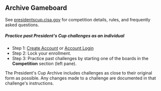 <div class="text-center">
    <div class="card p-0">
        <div class="card-body">
            <div class="row">
                <div class="col text-left">
                    <h2>Archive Gameboard</h2>
                    <p>See <a href="/">presidentscup.cisa.gov</a> for competition details, rules, and frequently asked
                        questions.</p>
                </div>
            </div>
        </div>
    </div>
</div>

<div class="row">
    <div class="col-6">
        <h5>Practice past President's Cup challenges as an individual</h5>
        <ul class="list-unstyled">
            <li class="pb-2">Step 1: <a
                    href="/id/account/register?returnUrl=https%3A%2F%2Fpresidentscup.cisa.gov%2Fgb%2Farchive"
                    class="btn btn-md btn-success-alt text-uppercase m-2">Create Account</a> or <a
                    href="/id/account/login?returnUrl=https%3A%2F%2Fpresidentscup.cisa.gov%2Fgb%2Farchive"
                    class="btn btn-md btn-success-alt text-uppercase m-2">Account Login</a></li>
            <li class="pb-2">Step 2: Lock your enrollment.</li>
            <li class="pb-2">Step 3: Practice past challenges by starting one of the boards in the <strong>Competition</strong> section (left pane).</li>
        </ul>
        <div class="alert alert-secondary" role="alert">
            <p class="mb-1">The President's Cup Archive includes challenges as close to their original form as possible. Any changes made to a challenge are documented in that challenge's instructions.</p>
        </div>
    </div>
</div>